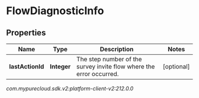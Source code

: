 # FlowDiagnosticInfo


## Properties

| Name | Type | Description | Notes |
| ------------ | ------------- | ------------- | ------------- |
| **lastActionId** | **Integer** | The step number of the survey invite flow where the error occurred. |  [optional] |




_com.mypurecloud.sdk.v2:platform-client-v2:212.0.0_
